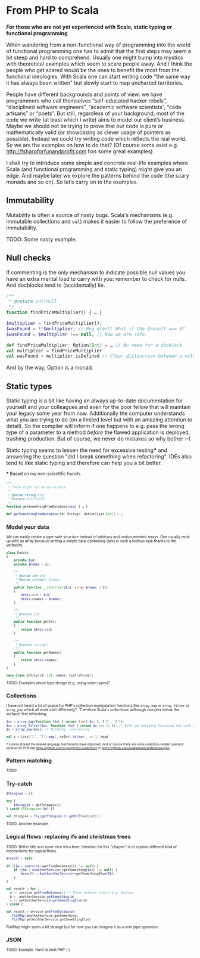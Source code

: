 # From PHP to Scala

**For those who are not yet experienced with Scala, static typing or functional programming**

When wandering from a non-functional way of programming into the world of functional programming one has to admit that the first steps may seem a bit steep and hard to comprehend. Usually one might bump into mystics with theoretical examples which seem to scare people away. And I think the people who get scared would be the ones to benefit the most from the functional ideologies. With Scala one can start writing code "the same way it has always been written" but slowly start to map uncharted territories.

People have different backgrounds and points of view: we have programmers who call themselves “self-educated hacker rebels”, “disciplined software engineers”, “academic software scientists”, “code artisans” or “poets”. But still, regardless of your background, most of the code we write (at least which I write) aims to model our client’s business. Maybe we should not be trying to prove that our code is pure or mathematically valid (or showcasing as clever usage of pointers as possible). Instead we could try writing code which reflects the real world. So we are the examples on how to do that? (Of course some exist e.g. http://fsharpforfunandprofit.com has some great examples)

I shall try to introduce some simple and concrete real-life examples where Scala (and functional programming and static typing) might give you an edge. And maybe later we explore the patterns behind the code (the scary monads and so on). So let’s carry on to the examples.

## Immutability

Mutability is often a source of nasty bugs. Scala's mechanisms (e.g. immutable collections and `val`) makes it easier to follow the preference of immutability.

TODO: Some nasty example.

## Null checks

If commenting is the only mechanism to indicate possible null values you have an extra mental load to carry with you: remember to check for nulls. And docblocks tend to (accidentally) lie.

```php
/**
 * @return int|null
 */
function findPriceMultiplier() { … }

$multiplier = findPriceMultiplier();
$wasFound = !!$multiplier; // Bug alert! What if the $result === 0?
$wasFound = $multiplier !== null; // Now we are safe.
```

``` scala
def findPriceMultiplier: Option[Int] = … // No need for a docblock.
val multiplier = findPriceMultiplier
val wasFound = multiplier.isDefined // Clear distinction between a value and it’s existence.
```

And by the way, Option is a monad.

## Static types

Static typing is a bit like having an always up-to-date documentation for yourself and your colleagues and even for the poor fellow that will maintain your legacy some year from now. Additionally the computer understands what you are trying to do (on a limited level but with an amazing attention to detail). So the compiler will inform if one happens to e.g. pass the wrong type of a parameter to a method *before* the flawed application is deployed, trashing production. But of course, we never do mistakes so why bother :-)

Static typing seems to lessen the need for excessive testing<b>*</b> and answering the question "did I break something when refactoring". IDEs also tend to like static typing and therefore can help you a bit better.

<small><b>*</b> Based on my non-scientific hunch.<small>

```php
/**
 * These might not be up-to-date.
 *
 * @param string $id
 * @return int[]|null
 */
function getSomethingFromDatabase($id) { … }
```

```scala
def getSomethingFromDatabase(id: String): Option[List[Int]] = …
```

## Model your data

We can easily create a type-safe structure instead of arbitrary and undocumented arrays. One usually ends up with an array because writing a simple data-containing class is such a tedious task thanks to the verbosity.

```php
class Entity
{
    private $id;
    private $names = [];
    
    /**
     * @param int $id
     * @param string[] $names
     */
    public function __construct($id, array $names = [])
    {
        $this->id = $id;
        $this->names = $names;
    }

    /**
     * @return int
     */
    public function getId()
    {
        return $this->id;
    }

    /**
     * @return string[]
     */
    public function getNames()
    {
        return $this->names;
    }
}
```

```scala
case class Entity(id: Int, names: List[String])
```

TODO: Examples about type design (e.g. using union types)?

## Collections

I have not heard a lot of praise for PHP's collection manipulation functions like `array_map` or `array_filter` or `array_pop` which all work a bit differently<b>*</b>. Therefore Scala's collections (although complex below the surface) feel refreshing.

```php
$xs = array_map(function ($x) { return (int) $x; }, ['1', '2']);
$xs = array_filter($xs, function ($x) { return $x === 1; }); // Both non-mutating functions but with varying parameter order
$x = array_pop($xs); // Mutating, referencing
```

```scala
val x = List("1", "2").map(_.toInt).filter(_ == 1).head
```

<small><b>*</b>  Luckily at least the related language mechanisms have improved. And of course there are some collection-related userland libraries for PHP like https://github.com/xi-project/xi-collections or https://github.com/Anahkiasen/underscore-php</small>

## Pattern matching

TODO

## Try-catch

```php
$thingies = [];

try {
    $thingies = getThingies();
} catch (\Exception $e) {}
```

```scala
val thingies = Try(getThingies()).getOrElse(List())
```

TODO: Another example.

## Logical flows: replacing ifs and christmas trees

TODO: Better title and some nice intro here. Intention for this "chapter" is to explore different kind of mechanisms for logical flows.

```php
$result = null;

if (($a = $service->getFromDatabase()) !== null) {
    if (($b = $anotherService->getSomething($a)) !== null) {
        $result = $yetAnotherService->getSomethingElse($b);
    }
}
```

```scala
val result = for {
  a <- service.getFromDatabase() // These methods return e.g. Options
  b <- anotherService.getSomething(a)
  c <- yetAnotherService.getSomethingElse(b)
} yield c
```

```scala
val result = service.getFromDatabase()
  .flatMap(anotherService.getSomething)
  .flatMap(yetAnotherService.getSomethingElse)
```

FlatMap might seem a bit strange but for now you can imagine it as a unix pipe operation.

## JSON

TODO: Example. Hard to beat PHP ;-)

